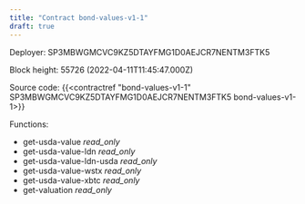 ```yaml
---
title: "Contract bond-values-v1-1"
draft: true
---
```

Deployer: SP3MBWGMCVC9KZ5DTAYFMG1D0AEJCR7NENTM3FTK5


 



Block height: 55726 (2022-04-11T11:45:47.000Z)

Source code: {{<contractref "bond-values-v1-1" SP3MBWGMCVC9KZ5DTAYFMG1D0AEJCR7NENTM3FTK5 bond-values-v1-1>}}

Functions:

* get-usda-value _read_only_
* get-usda-value-ldn _read_only_
* get-usda-value-ldn-usda _read_only_
* get-usda-value-wstx _read_only_
* get-usda-value-xbtc _read_only_
* get-valuation _read_only_
